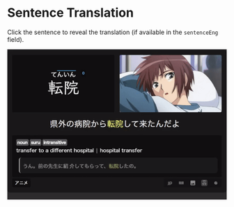 # Sentence Translation

Click the sentence to reveal the translation (if available in the `sentenceEng` field).

![Sentence Translation Display](assets/images/sentence_translation.gif)
